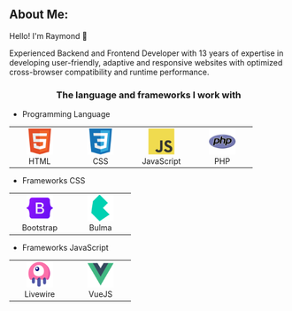 ## About Me:

Hello! I'm Raymond 👋

Experienced Backend and Frontend Developer with 13 years of expertise in developing user-friendly, adaptive and responsive websites with optimized cross-browser compatibility and runtime performance.

<h3 align="center">The language and frameworks I work with</h2>

- Programming Language

<table>
  <tr>
    <td align="center" width="96">
        <img src="https://raw.githubusercontent.com/devicons/devicon/master/icons/html5/html5-original.svg" alt="HTML" width="48" height="48" />
      <br>HTML
    </td>
    <td align="center" width="96">
        <img src="https://raw.githubusercontent.com/devicons/devicon/master/icons/css3/css3-original.svg" alt="CSS" width="48" height="48" />
        <br>CSS
    </td>
    <td align="center" width="96">
        <img src="https://raw.githubusercontent.com/devicons/devicon/master/icons/javascript/javascript-original.svg" alt="JavaScript" width="48" height="48" />
        <br>JavaScript
    </td>
    <td align="center" width="96">
        <img src="https://raw.githubusercontent.com/devicons/devicon/master/icons/php/php-original.svg" alt="PHP" width="48" height="48" />
        <br>PHP
    </td>
  </tr>
</table>

- Frameworks CSS

<table>
  <tr>
    <td align="center" width="96">
        <img src="https://raw.githubusercontent.com/devicons/devicon/master/icons/bootstrap/bootstrap-original.svg" alt="Bootstrap" width="48" height="48" />
      <br>Bootstrap
    </td>
    <td align="center" width="96">
        <img src="https://raw.githubusercontent.com/devicons/devicon/master/icons/bulma/bulma-plain.svg" alt="Bulma" width="48" height="48" />
        <br>Bulma
    </td>
  </tr>
</table>

- Frameworks JavaScript

<table>
  <tr>
    <td align="center" width="96">
        <img src="https://raw.githubusercontent.com/devicons/devicon/master/icons/livewire/livewire-original.svg" alt="Livewire" width="48" height="48" />
      <br>Livewire
    </td>
    <td align="center" width="96">
        <img src="https://raw.githubusercontent.com/devicons/devicon/master/icons/vuejs/vuejs-original.svg" alt="VueJS" width="48" height="48" />
        <br>VueJS
    </td>
  </tr>
</table>

